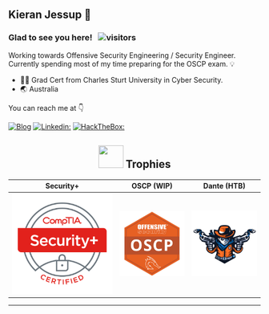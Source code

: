 <h2> Kieran Jessup 🦊 </h2>

### Glad to see you here! &nbsp; ![visitors](https://visitor-badge.laobi.icu/badge?page_id=k1t.kieranjessup)

Working towards Offensive Security Engineering / Security Engineer. Currently spending most of my time preparing for the OSCP exam. 💡

<ul>
<li>👨‍🎓 Grad Cert from Charles Sturt University in Cyber Security.</li>
<li>🌏 Australia </li>
</ul>

You can reach me at 👇

[![Blog](https://img.shields.io/badge/Blog-21759B?style=for-the-badge&logo=ghost&logoColor=white)](https://www.k1t.io/)
[![Linkedin:](https://img.shields.io/badge/linkedin-0A66C2?style=for-the-badge&logo=linkedin&logoColor=white)](https://www.linkedin.com/in/kieranjessup/)
[![HackTheBox:](https://img.shields.io/badge/hackthebox-a3e54a?style=for-the-badge&logo=hackthebox&logoColor=black)](https://app.hackthebox.com/profile/81315)

<div align="center">
  
## <img src="https://media.giphy.com/media/YMwJF1OQAlbnf6HFjd/giphy.gif" width="50" height="45"> Trophies
| Security+ | OSCP (WIP) | Dante (HTB)|
|-----------|-----------|------------|
|<a target="_blank" href="#"><img src="sec.png"></a>|<a target="_blank" href="#"><img src="OSCP.png"></a>| <a target="_blank" href="https://app.hackthebox.com/profile/81315"><img src="dante.png"></a>| 

---
  
</div>
